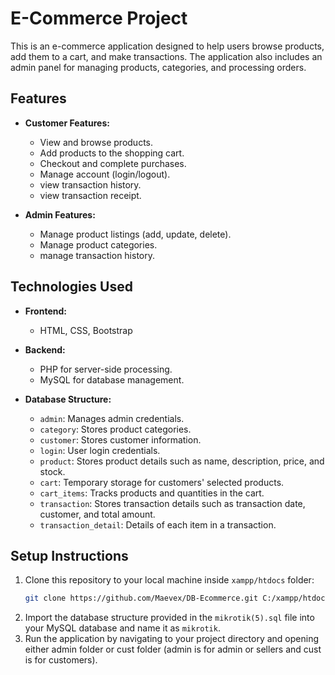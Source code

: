# E-Commerce Project

This is an e-commerce application designed to help users browse products, add them to a cart, and make transactions. The application also includes an admin panel for managing products, categories, and processing orders.

## Features

- **Customer Features:**
  - View and browse products.
  - Add products to the shopping cart.
  - Checkout and complete purchases.
  - Manage account (login/logout).
  - view transaction history.
  - view transaction receipt.
  
- **Admin Features:**
  - Manage product listings (add, update, delete).
  - Manage product categories.
  - manage transaction history.
  
## Technologies Used

- **Frontend:** 
  - HTML, CSS, Bootstrap
  
- **Backend:**
  - PHP for server-side processing.
  - MySQL for database management.
  
- **Database Structure:**
  - `admin`: Manages admin credentials.
  - `category`: Stores product categories.
  - `customer`: Stores customer information.
  - `login`: User login credentials.
  - `product`: Stores product details such as name, description, price, and stock.
  - `cart`: Temporary storage for customers' selected products.
  - `cart_items`: Tracks products and quantities in the cart.
  - `transaction`: Stores transaction details such as transaction date, customer, and total amount.
  - `transaction_detail`: Details of each item in a transaction.

## Setup Instructions

1. Clone this repository to your local machine inside `xampp/htdocs` folder:
   ```bash
   git clone https://github.com/Maevex/DB-Ecommerce.git C:/xampp/htdocs/DB-Ecommerce
2. Import the database structure provided in the `mikrotik(5).sql` file into your MySQL database and name it as `mikrotik`.
3. Run the application by navigating to your project directory and opening either admin folder or cust folder (admin is for admin or sellers and cust is for customers).
